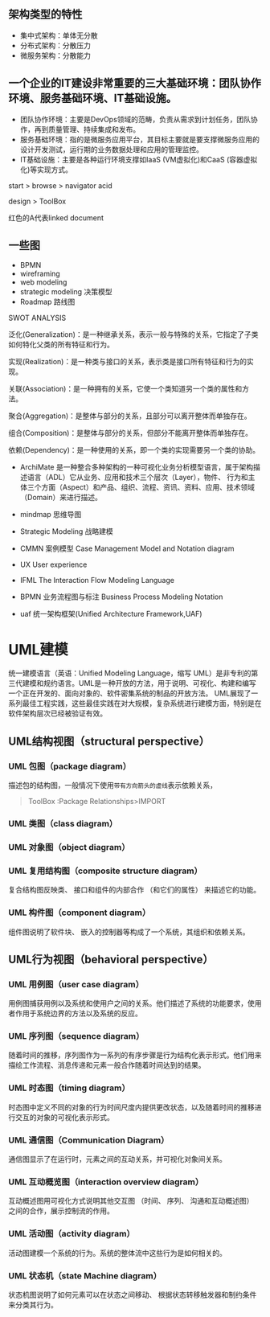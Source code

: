 ## 架构类型的特性

- 集中式架构：单体无分散
- 分布式架构：分散压力
- 微服务架构：分散能力

## 一个企业的IT建设非常重要的三大基础环境：团队协作环境、服务基础环境、IT基础设施。
   
- 团队协作环境：主要是DevOps领域的范畴，负责从需求到计划任务，团队协作，再到质量管理、持续集成和发布。
- 服务基础环境：指的是微服务应用平台，其目标主要就是要支撑微服务应用的设计开发测试，运行期的业务数据处理和应用的管理监控。
- IT基础设施：主要是各种运行环境支撑如IaaS (VM虚拟化)和CaaS (容器虚拟化)等实现方式。



start > browse > navigator acid

design > ToolBox

红色的A代表linked document

## 一些图
- BPMN
- wireframing
- web modeling 
- strategic modeling 决策模型
- Roadmap 路线图

SWOT ANALYSIS


泛化(Generalization)：是一种继承关系，表示一般与特殊的关系，它指定了子类如何特化父类的所有特征和行为。

实现(Realization)：是一种类与接口的关系，表示类是接口所有特征和行为的实现。

关联(Association)：是一种拥有的关系，它使一个类知道另一个类的属性和方法。

聚合(Aggregation)：是整体与部分的关系，且部分可以离开整体而单独存在。

组合(Composition)：是整体与部分的关系，但部分不能离开整体而单独存在。

依赖(Dependency)：是一种使用的关系，即一个类的实现需要另一个类的协助。


- ArchiMate
是一种整合多种架构的一种可视化业务分析模型语言，属于架构描述语言（ADL）它从业务、应用和技术三个层次（Layer），物件、
行为和主体三个方面（Aspect）和产品、组织、流程、资讯、资料、应用、技术领域（Domain）来进行描述。

- mindmap 
思维导图

- Strategic Modeling
战略建模

- CMMN 案例模型
Case Management Model and Notation diagram 

- UX
User experience

- IFML
The Interaction Flow Modeling Language

- BPMN 业务流程图与标注
Business Process Modeling Notation

- uaf
统一架构框架(Unified Architecture Framework,UAF)



# UML建模
统一建模语言（英语：Unified Modeling Language，缩写 UML）是非专利的第三代建模和规约语言。UML是一种开放的方法，用于说明、可视化、构建和编写一个正在开发的、面向对象的、软件密集系统的制品的开放方法。
UML展现了一系列最佳工程实践，这些最佳实践在对大规模，复杂系统进行建模方面，特别是在软件架构层次已经被验证有效。

## UML结构视图（structural perspective）

### UML 包图（package diagram）
描述包的结构图，一般情况下使用`带有方向箭头的虚线`表示依赖关系，

> ToolBox :Package Relationships>IMPORT

### UML 类图（class diagram）

### UML 对象图（object diagram）

### UML 复用结构图（composite structure diagram）
复合结构图反映类、   接口和组件的内部合作 （和它们的属性） 来描述它的功能。

### UML 构件图（component diagram）
组件图说明了软件块、   嵌入的控制器等构成了一个系统，其组织和依赖关系。

## UML行为视图（behavioral perspective）

### UML 用例图（user case diagram）
用例图捕获用例以及系统和使用户之间的关系。他们描述了系统的功能要求，使用者作用于系统边界的方法以及系统的反应。

### UML 序列图（sequence diagram）
随着时间的推移，序列图作为一系列的有序步骤是行为结构化表示形式。他们用来描绘工作流程、消息传递和元素一般合作随着时间达到的结果。

### UML 时态图（timing diagram）
时态图中定义不同的对象的行为时间尺度内提供更改状态，以及随着时间的推移进行交互的对象的可视化表示形式。

### UML 通信图（Communication Diagram）
通信图显示了在运行时，元素之间的互动关系，并可视化对象间关系。

### UML 互动概览图（interaction overview diagram）
互动概述图用可视化方式说明其他交互图   （时间、 序列、 沟通和互动概述图） 之间的合作，展示控制流的作用。

### UML 活动图（activity diagram）
活动图建模一个系统的行为。系统的整体流中这些行为是如何相关的。

### UML 状态机（state Machine diagram）
状态机图说明了如何元素可以在状态之间移动、   根据状态转移触发器和制约条件来分类其行为。